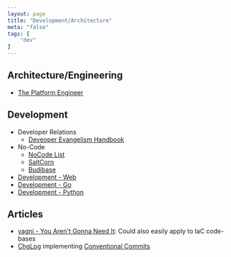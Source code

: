 ```yaml
---
layout: page
title: "Development/Architecture"
meta: "false"
tags: [
    "dev"
]
---
```


## Architecture/Engineering

- [The Platform Engineer](https://engineering.razorpay.com/the-platform-engineer-db2b21434911)

## Development

- Developer Relations
  - [Deveoper Evangelism Handbook](http://developer-evangelism.com/toc.php)
- No-Code
  - [NoCode List](https://nocodelist.co/)
  - [SaltCorn](https://saltcorn.com/)
  - [Budibase](https://www.budibase.com/)
- [Development - Web](/info/webdev)
- [Development - Go](/info/golang)
- [Development - Python](/info/python)

## Articles

- [yagni - You Aren't Gonna Need It](https://martinfowler.com/bliki/Yagni.html): Could also easily apply to IaC code-bases
- [ChgLog](https://github.com/goreleaser/chglog) implementing [Conventional Commits](https://www.conventionalcommits.org/en/v1.0.0/#summary)
